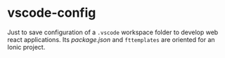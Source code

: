 # vscode-config

Just to save configuration of a `.vscode` workspace folder to develop web react applications.
Its *package.json* and `fttemplates` are oriented for an Ionic project.
